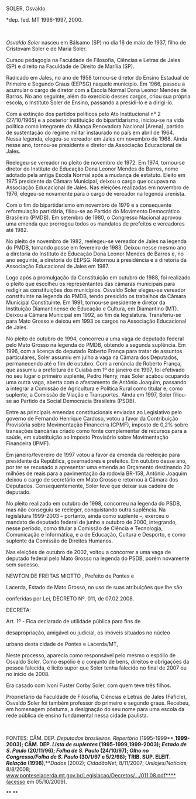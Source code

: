 SOLER, Osvaldo

\*dep. fed. MT 1996-1997, 2000.

 

*Osvaldo Soler* nasceu em Bálsamo (SP) no dia 16 de maio de 1937, filho
de Cristovam Soler e de Maria Soler.

Cursou pedagogia na Faculdade de Filosofia, Ciências e Letras de Jales
(SP) e direito na Faculdade de Direito de Marília (SP).

Radicado em Jales, no ano de 1958 tornou-se diretor do Ensino Estadual
de Primeiro e Segundo Graus (EEPSG) naquele município. Em 1966, passou a
acumular o cargo de diretor com a Escola Normal Dona Leonor Mendes de
Barros. No ano seguinte, além do exercício desses cargos, criou sua
própria escola, o Instituto Soler de Ensino, passando a presidi-lo e a
dirigi-lo.

Com a extinção dos partidos políticos pelo Ato Institucional nº 2
(27/10/1965) e a posterior instituição do bipartidarismo, iniciou-se na
vida política como integrante da Aliança Renovadora Nacional (Arena),
partido de sustentação do regime militar instaurado no país em abril de
1964. Nessa legenda, elegeu-se vereador em Jales em novembro de 1968.
Ainda nesse ano, tornou-se presidente e diretor da Associação
Educacional de Jales.

Reelegeu-se vereador no pleito de novembro de 1972. Em 1974, tornou-se
diretor do Instituto de Educação Dona Leonor Mendes de Barros, nome
adotado pela antiga Escola Normal após a mudança de estatuto. Eleito em
1975 presidente da Câmara Municipal, deixou o cargo que ocupava na
Associação Educacional de Jales. Nas eleições realizadas em novembro de
1976, elegeu-se novamente para o cargo de vereador na legenda arenista.

Com o fim do bipartidarismo em novembro de 1979 e a consequente
reformulação partidária, filiou-se ao Partido do Movimento Democrático
Brasileiro (PMDB). Em setembro de 1980, o Congresso Nacional aprovou uma
emenda que prorrogou todos os mandatos de prefeitos e vereadores até
1982.

No pleito de novembro de 1982, reelegeu-se vereador de Jales na legenda
do PMDB, tomando posse em fevereiro de 1983. Deixou nesse mesmo ano a
diretoria do Instituto de Educação Dona Leonor Mendes de Barros e, no
ano seguinte, a diretoria do EEPSG. Retornou à presidência e à diretoria
da Associação Educacional de Jales em 1987.

Logo após a promulgação da Constituição em outubro de 1988, foi
realizado o pleito que escolheu os representantes das câmaras municipais
para redigir as constituições dos municípios. Osvaldo Soler elegeu-se
vereador constituinte na legenda do PMDB, tendo presidido os trabalhos
da Câmara Municipal Constituinte. Em 1991, tornou-se presidente e
diretor da Instituição Diamantinense de Educação e Cultura, em
Diamantino (MT). Deixou a Câmara Municipal em 1992, ao fim da
legislatura. Transferiu-se para Mato Grosso e deixou em 1993 os cargos
na Associação Educacional de Jales.

No pleito de outubro de 1994, concorreu a uma vaga de deputado federal
pelo Mato Grosso na legenda do PMDB, obtendo a segunda suplência. Em
1996, com a licença do deputado Roberto França para tratar de assuntos
particulares, Soler assumiu em julho a vaga na Câmara dos Deputados,
permanecendo até o fim de outubro. Com a renúncia de Roberto França, que
assumiu a prefeitura de Cuiabá em 1º de janeiro de 1997, foi efetivado
no seu lugar o primeiro suplente, Pedro Henry, mas Soler acabou ocupando
uma outra vaga, aberta com o afastamento de Antônio Joaquim, passando a
integrar a Comissão de Agricultura e Política Rural como titular e, como
suplente, a Comissão de Viação e Transportes. Ainda em 1997, Soler
filiou-se ao Partido da Social Democracia Brasileira (PSDB).

Entre as principais emendas constitucionais enviadas ao Legislativo pelo
governo de Fernando Henrique Cardoso, votou a favor da Contribuição
Provisória sobre Movimentação Financeira (CPMF), imposto de 0,2% sobre
transações bancárias criado como fonte complementar de recursos para a
saúde, em substituição ao Imposto Provisório sobre Movimentação
Financeira (IPMF).

Em janeiro/fevereiro de 1997 votou a favor da emenda da reeleição para
presidente da República, governadores e prefeitos. Em outubro desse ano,
por ter se recusado a apresentar uma emenda ao Orçamento destinando 20
milhões de reais para a pavimentação da rodovia BR-158, Antônio Joaquim
deixou o cargo de secretário em Mato Grosso e retornou à Câmara dos
Deputados. Consequentemente, Soler teve que deixar sua cadeira de
deputado.

No pleito realizado em outubro de 1998, concorreu na legenda do PSDB,
mas não conseguiu se reeleger, conquistando outra suplência. Na
legislatura 1999-2003 – portanto, ainda como suplente –, exerceu o
mandato de deputado federal de junho a outubro de 2000, integrando,
nesse período, como titular a Comissão de Ciência e Tecnologia,
Comunicação e Informática, e a de Educação, Cultura e Desporto, e como
suplente da Comissão de Direitos Humanos.

Nas eleições de outubro de 2002, voltou a concorrer a uma vaga de
deputado federal pelo Mato Grosso na legenda do PSDB, porém novamente
sem sucesso.

NEWTON DE FREITAS MIOTTO , Prefeito de Pontes e

Lacerda, Estado de Mato Grosso, no uso de suas atribuições que lhe são

conferidas por Lei, DECRETO Nº. 011, de 07.02.2008.

DECRETA:

Art. 1º - Fica declarado de utilidade pública para fins de

desapropriação, amigável ou judicial, os imóveis situados no núcleo

urbano desta cidade de Pontes e Lacerda/MT,

Neste processo, aparecia como responsável pelo mesmo o espólio de
Osvaldo Soler. Como espólio é o conjunto de bens, direitos e obrigações
da pessoa falecida, é lícito supor que Soler tenha falecido no final de
2007 ou no início de 2008.

Era casado com Ivoni Fuster Corby Soler, com quem teve três filhos.

Proprietário da Faculdade de Filosofia, Ciências e Letras de Jales
(Faficle), Osvaldo Soler foi também professor do primeiro e segundo
graus. Recebeu, em homenagem póstuma, a designação do seu nome para uma
escola da rede pública de ensino fundamental nessa cidade paulista.

 

FONTES: CÂM. DEP. *Deputados brasileiros. Repertório*
(1995-1999**,**1999-2003); CÂM. DEP. *Lista de suplentes*
(1995-1999**,**1999-2003); *Estado de S. Paulo* (20/11/96); *Folha de S.
Paulo* (24/10/97); *Olho no Congresso/Folha de S. Paulo* (30/1/97 e
5/2/98); TRIB. SUP. ELEIT. *Relação* (1998)**,***Dados* (2002);
*CidadãoNet*, 8/11/2007; *Unilajes/Notícias*, 8/8/2008;
www.ponteselacerda.mt.gov.br/Legislacao/Decretos/.../011.08.pdf****(acesso
em 05/10/2009).

** **
